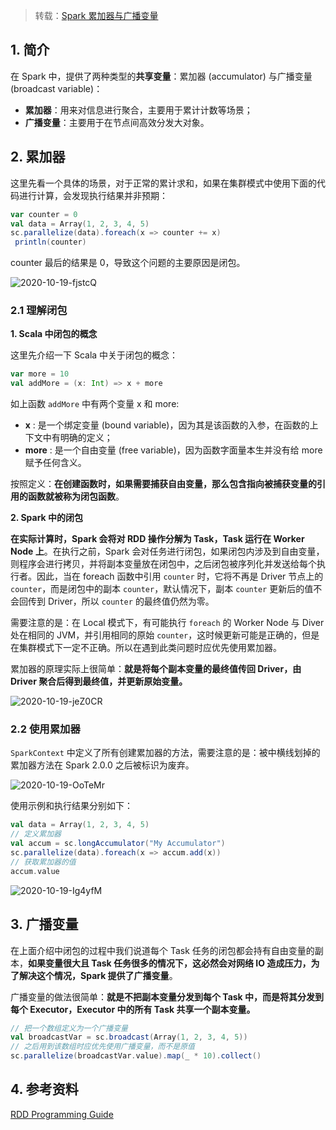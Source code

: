 > 转载：[Spark 累加器与广播变量](https://github.com/heibaiying/BigData-Notes/blob/master/notes/Spark%E7%B4%AF%E5%8A%A0%E5%99%A8%E4%B8%8E%E5%B9%BF%E6%92%AD%E5%8F%98%E9%87%8F.md)

## 1. 简介

在 Spark 中，提供了两种类型的**共享变量**：累加器 (accumulator) 与广播变量 (broadcast variable)：

+ **累加器**：用来对信息进行聚合，主要用于累计计数等场景；
+ **广播变量**：主要用于在节点间高效分发大对象。

## 2. 累加器

这里先看一个具体的场景，对于正常的累计求和，如果在集群模式中使用下面的代码进行计算，会发现执行结果并非预期：

```scala
var counter = 0
val data = Array(1, 2, 3, 4, 5)
sc.parallelize(data).foreach(x => counter += x)
 println(counter)
```

counter 最后的结果是 0，导致这个问题的主要原因是闭包。

![2020-10-19-fjstcQ](https://image.ldbmcs.com/2020-10-19-fjstcQ.jpg)

### 2.1 理解闭包

**1. Scala 中闭包的概念**

这里先介绍一下 Scala 中关于闭包的概念：

```scala
var more = 10
val addMore = (x: Int) => x + more
```

如上函数 `addMore` 中有两个变量 x 和 more:

- **x** : 是一个绑定变量 (bound variable)，因为其是该函数的入参，在函数的上下文中有明确的定义；
- **more** : 是一个自由变量 (free variable)，因为函数字面量本生并没有给 more 赋予任何含义。

按照定义：**在创建函数时，如果需要捕获自由变量，那么包含指向被捕获变量的引用的函数就被称为闭包函数**。

**2. Spark 中的闭包**

**在实际计算时，Spark 会将对 RDD 操作分解为 Task，Task 运行在 Worker Node 上**。在执行之前，Spark 会对任务进行闭包，如果闭包内涉及到自由变量，则程序会进行拷贝，并将副本变量放在闭包中，之后闭包被序列化并发送给每个执行者。因此，当在 foreach 函数中引用 `counter` 时，它将不再是 Driver 节点上的 `counter`，而是闭包中的副本 `counter`，默认情况下，副本 `counter` 更新后的值不会回传到 Driver，所以 `counter` 的最终值仍然为零。

需要注意的是：在 Local 模式下，有可能执行 `foreach` 的 Worker Node 与 Diver 处在相同的 JVM，并引用相同的原始 `counter`，这时候更新可能是正确的，但是在集群模式下一定不正确。所以在遇到此类问题时应优先使用累加器。

累加器的原理实际上很简单：**就是将每个副本变量的最终值传回 Driver，由 Driver 聚合后得到最终值，并更新原始变量。**

![2020-10-19-jeZ0CR](https://image.ldbmcs.com/2020-10-19-jeZ0CR.jpg)

### 2.2 使用累加器

`SparkContext` 中定义了所有创建累加器的方法，需要注意的是：被中横线划掉的累加器方法在 Spark 2.0.0 之后被标识为废弃。

![2020-10-19-OoTeMr](https://image.ldbmcs.com/2020-10-19-OoTeMr.jpg)

使用示例和执行结果分别如下：

```scala
val data = Array(1, 2, 3, 4, 5)
// 定义累加器
val accum = sc.longAccumulator("My Accumulator")
sc.parallelize(data).foreach(x => accum.add(x))
// 获取累加器的值
accum.value
```

![2020-10-19-Ig4yfM](https://image.ldbmcs.com/2020-10-19-Ig4yfM.jpg)

## 3. 广播变量

在上面介绍中闭包的过程中我们说道每个 Task 任务的闭包都会持有自由变量的副本，**如果变量很大且 Task 任务很多的情况下，这必然会对网络 IO 造成压力，为了解决这个情况，Spark 提供了广播变量**。

广播变量的做法很简单：**就是不把副本变量分发到每个 Task 中，而是将其分发到每个 Executor，Executor 中的所有 Task 共享一个副本变量。**

```scala
// 把一个数组定义为一个广播变量
val broadcastVar = sc.broadcast(Array(1, 2, 3, 4, 5))
// 之后用到该数组时应优先使用广播变量，而不是原值
sc.parallelize(broadcastVar.value).map(_ * 10).collect()
```

## 4. 参考资料

[RDD Programming Guide](http://spark.apache.org/docs/latest/rdd-programming-guide.html#rdd-programming-guide)

